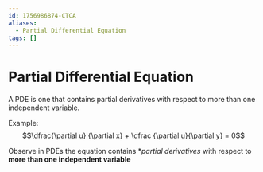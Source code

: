 ```yaml
---
id: 1756986874-CTCA
aliases:
  - Partial Differential Equation
tags: []
---
```


# Partial Differential Equation

A PDE is one that contains partial derivatives with respect to more than one independent variable. 

Example:
$$\dfrac{\partial u} {\partial x} + \dfrac {\partial u}{\partial y} = 0$$

Observe in PDEs the equation contains **partial derivatives* with respect to **more than one independent variable**
